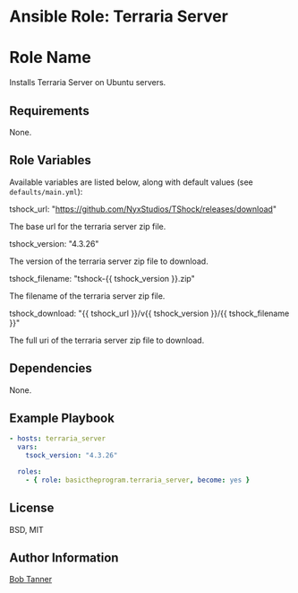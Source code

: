 # Ansible Role: Terraria Server

# Role Name #
Installs Terraria Server on Ubuntu servers.

## Requirements ##
None.

## Role Variables ##
Available variables are listed below, along with default values (see `defaults/main.yml`):

  tshock_url: "https://github.com/NyxStudios/TShock/releases/download"

The base url for the terraria server zip file.

  tshock_version: "4.3.26"

The version of the terraria server zip file to download.

  tshock_filename: "tshock-{{ tshock_version }}.zip"

The filename of the terraria server zip file.

  tshock_download: "{{ tshock_url }}/v{{ tshock_version }}/{{ tshock_filename }}"

The full uri of the terraria server zip file to download.

## Dependencies ##
None.

## Example Playbook ##
```yaml
- hosts: terraria_server
  vars:
    tsock_version: "4.3.26"

  roles:
    - { role: basictheprogram.terraria_server, become: yes }
```

## License ##
BSD, MIT

## Author Information ##
[Bob Tanner](https://github.com/basictheprogram)
